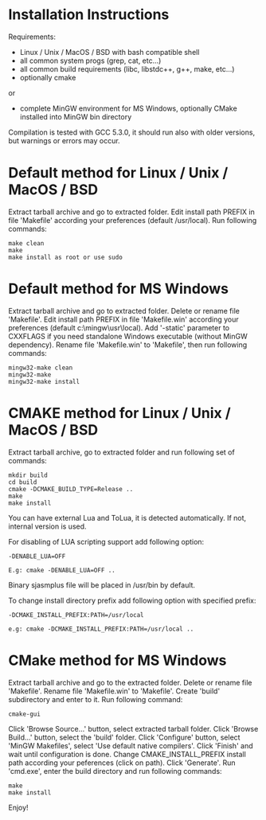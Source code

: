 Installation Instructions
=========================

Requirements:
- Linux / Unix / MacOS / BSD with bash compatible shell 
- all common system progs (grep, cat, etc...)
- all common build requirements (libc, libstdc++, g++, make, etc...)
- optionally cmake

or

- complete MinGW environment for MS Windows, optionally CMake installed into MinGW bin directory

Compilation is tested with GCC 5.3.0, it should run also with older versions, but warnings or errors may occur.

Default method for Linux / Unix / MacOS / BSD
=========================================================

Extract tarball archive and go to extracted folder. Edit install path PREFIX in file 'Makefile' according your preferences (default /usr/local). Run following commands:

	make clean
	make
	make install as root or use sudo

Default method for MS Windows
=========================================

Extract tarball archive and go to extracted folder. Delete or rename file 'Makefile'. Edit install path PREFIX in file 'Makefile.win' according your preferences (default c:\mingw\usr\local). Add '-static' parameter to CXXFLAGS if you need standalone Windows executable (without MinGW dependency). Rename file 'Makefile.win' to 'Makefile', then run following commands:

	mingw32-make clean
	mingw32-make
	mingw32-make install

CMAKE method for Linux / Unix / MacOS / BSD
===========================================

Extract tarball archive, go to extracted folder and run following set of commands:

	mkdir build 
	cd build
	cmake -DCMAKE_BUILD_TYPE=Release ..
	make
	make install

You can have external Lua and ToLua, it is detected automatically. If not, internal version is used.

For disabling of LUA scripting support add following option:

	-DENABLE_LUA=OFF 

	E.g: cmake -DENABLE_LUA=OFF ..

Binary sjasmplus file will be placed in /usr/bin by default.

To change install directory prefix add following option with specified prefix:

	-DCMAKE_INSTALL_PREFIX:PATH=/usr/local

	e.g: cmake -DCMAKE_INSTALL_PREFIX:PATH=/usr/local ..


CMake method for MS Windows
===========================

Extract tarball archive and go to the extracted folder. Delete or rename file 'Makefile'. Rename file 'Makefile.win' to 'Makefile'. Create 'build' subdirectory and enter to it. Run following command:

	cmake-gui
	
Click 'Browse Source...' button, select extracted tarball folder. Click 'Browse Build...' button, select the 'build' folder. Click 'Configure' button, select 'MinGW Makefiles', select 'Use default native compilers'. Click 'Finish' and wait until configuration is done. Change CMAKE_INSTALL_PREFIX install path according your peferences (click on path). Click 'Generate'. Run 'cmd.exe', enter the build directory and run following commands:

	make
	make install	

Enjoy!
